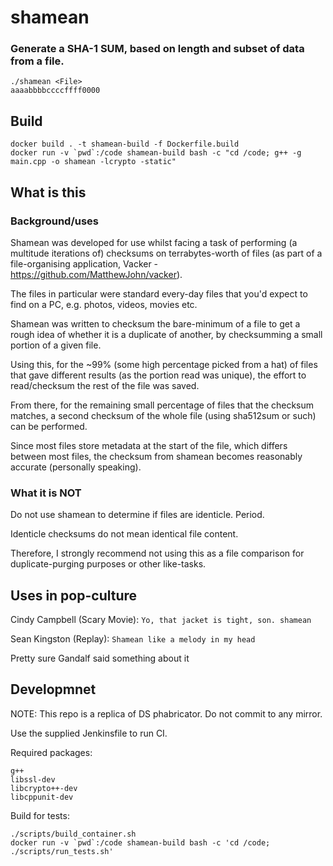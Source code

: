 
# shamean

### Generate a SHA-1 SUM, based on length and subset of data from a file.

    ./shamean <File>
    aaaabbbbccccffff0000

## Build

    docker build . -t shamean-build -f Dockerfile.build
    docker run -v `pwd`:/code shamean-build bash -c "cd /code; g++ -g main.cpp -o shamean -lcrypto -static"

## What is this

### Background/uses

Shamean was developed for use whilst facing a task of performing (a multitude iterations of) checksums on terrabytes-worth of files (as part of a file-organising application, Vacker - https://github.com/MatthewJohn/vacker).

The files in particular were standard every-day files that you'd expect to find on a PC, e.g. photos, videos, movies etc.

Shamean was written to checksum the bare-minimum of a file to get a rough idea of whether it is a duplicate of another, by checksumming a small portion of a given file.

Using this, for the ~99% (some high percentage picked from a hat) of files that gave different results (as the portion read was unique), the effort to read/checksum the rest of the file was saved.

From there, for the remaining small percentage of files that the checksum matches, a second checksum of the whole file (using sha512sum or such) can be performed.

Since most files store metadata at the start of the file, which differs between most files, the checksum from shamean becomes reasonably accurate (personally speaking).


### What it is NOT

Do not use shamean to determine if files are identicle. Period.

Identicle checksums do not mean identical file content.

Therefore, I strongly recommend not using this as a file comparison for duplicate-purging purposes or other like-tasks.


## Uses in pop-culture

Cindy Campbell (Scary Movie): `Yo, that jacket is tight, son. shamean`

Sean Kingston (Replay): `Shamean like a melody in my head`

Pretty sure Gandalf said something about it


## Developmnet

NOTE: This repo is a replica of DS phabricator. Do not commit to any mirror.

Use the supplied Jenkinsfile to run CI.

Required packages:

    g++
    libssl-dev
    libcrypto++-dev
    libcppunit-dev


Build for tests:

    ./scripts/build_container.sh
    docker run -v `pwd`:/code shamean-build bash -c 'cd /code; ./scripts/run_tests.sh'


